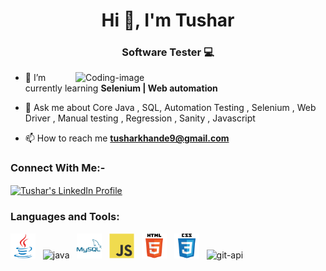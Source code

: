 
<h1 align="center">Hi 👋, I'm Tushar</h1>
<h3 align="center"> Software Tester 💻</h3>
<img  align="right" alt="Coding-image" width="400" src="https://t4.ftcdn.net/jpg/03/15/02/27/360_F_315022751_vg1XCkEIsspb0LIP8bCwUKVhINP69wOv.jpg"/>

- 🌱 I’m currently learning **Selenium | Web automation**

- 💬 Ask me about   Core Java , SQL, Automation Testing , Selenium , Web Driver , Manual testing , Regression , Sanity , Javascript

- 📫 How to reach me **tusharkhande9@gmail.com**

<h3 align="left">Connect With Me:- </h3>
<p align="left">
<a href="https://www.linkedin.com/in/tushar-khande-338196210/" target="blank"><img align="center" src="https://raw.githubusercontent.com/rahuldkjain/github-profile-readme-generator/master/src/images/icons/Social/linked-in-alt.svg" alt="Tushar's LinkedIn Profile" height="35" width="40" /></a>
</p>

<h3 align="left">Languages and Tools:</h3>
<p align="left">     

<img src="https://raw.githubusercontent.com/devicons/devicon/master/icons/java/java-original.svg" alt="java" width="40" height="40"/>
&nbsp;
<img src="https://cdn.jsdelivr.net/gh/devicons/devicon@latest/icons/selenium/selenium-original.svg" alt="java" width="40" height="40"/>
&nbsp;
<img src="https://raw.githubusercontent.com/devicons/devicon/master/icons/mysql/mysql-plain-wordmark.svg" alt="mysql" width="40" height="40"/>
&nbsp;
<img src="https://raw.githubusercontent.com/devicons/devicon/master/icons/javascript/javascript-original.svg" alt="javascript" width="40" height="40"/>   
&nbsp;
<img src="https://raw.githubusercontent.com/devicons/devicon/master/icons/html5/html5-original-wordmark.svg" alt="html5" width="40" height="40"/>   
&nbsp;
<img src="https://raw.githubusercontent.com/devicons/devicon/master/icons/css3/css3-original-wordmark.svg" alt="css3" width="40" height="40"/>   
&nbsp;
<!-- 
<img src="https://raw.githubusercontent.com/devicons/devicon/master/icons/bootstrap/bootstrap-plain-wordmark.svg" alt="bootstrap" width="40" height="40"/>   
&nbsp;-->
<img src="https://www.vectorlogo.zone/logos/git-scm/git-scm-icon.svg" alt="git-api" width="40" height="40"/>   
&nbsp;


<p>
    <img align="left" src="https://github-readme-stats.vercel.app/api/top-langs?username=TusharKhande98&show_icons=true&locale=en&layout=compact" alt="" />
</p>


